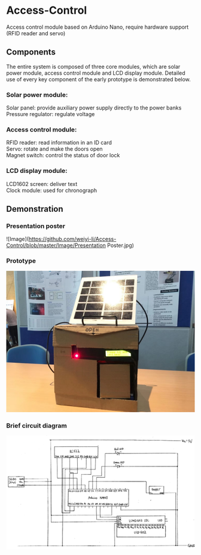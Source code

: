# Access-Control
Access control module based on Arduino Nano, require hardware support (RFID reader and servo)
## Components  
The entire system is composed of three core modules, which are solar power module, access control module and LCD display module. Detailed use of every key component of the early prototype is demonstrated below.  
### **Solar power module**:  
Solar panel: provide auxiliary power supply directly to the power banks  
Pressure regulator: regulate voltage  
### **Access control module**:  
RFID reader: read information in an ID card  
Servo: rotate and make the doors open  
Magnet switch: control the status of door lock  
### **LCD display module**:  
LCD1602 screen: deliver text  
Clock module: used for chronograph  
## Demonstration
### Presentation poster
![Image](https://github.com/weiyi-li/Access-Control/blob/master/Image/Presentation Poster.jpg)
### Prototype
![Image](https://github.com/weiyi-li/Access-Control/blob/master/Image/1.jpg)
### Brief circuit diagram
![Image](https://github.com/weiyi-li/Access-Control/blob/master/Image/Circuit.jpg)
